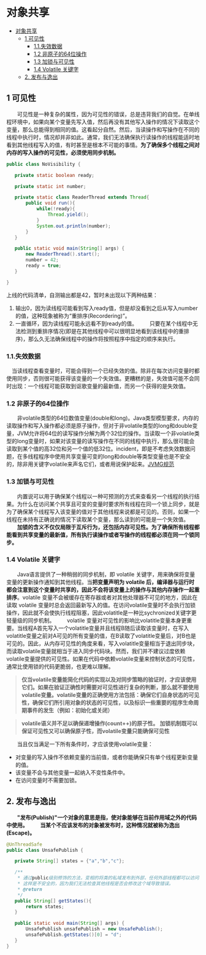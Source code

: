 # 对象共享
<!-- @import "[TOC]" {cmd="toc" depthFrom=1 depthTo=6 orderedList=false} -->

<!-- code_chunk_output -->

- [对象共享](#对象共享)
  - [1 可见性](#1-可见性)
    - [1.1.失效数据](#11失效数据)
    - [1.2 非原子的64位操作](#12-非原子的64位操作)
    - [1.3 加锁与可见性](#13-加锁与可见性)
    - [1.4 Volatile 关键字](#14-volatile-关键字)
  - [2. 发布与逸出](#2-发布与逸出)

<!-- /code_chunk_output -->

## 1 可见性
&emsp;&emsp;可见性是一种复杂的属性，因为可见性的错误，总是违背我们的自觉。在单线程环境中，如果向某个变量先写入值，然后再没有其他写入操作的情况下读取这个变量，那么总能得到相同的值。这看起分自然。然后，当读操作和写操作在不同的线程中执行时，情况却并非如此。通常，我们无法确保执行读操作的线程能适时地看到其他线程写入的值，有时甚至是根本不可能的事情。**为了确保多个线程之间对内存的写入操作的可见性，必须使用同步机制。**
 ```java
 public class NoVisibility {

    private static boolean ready;

    private static int number;

    private static class ReaderThread extends Thread{
        public void run(){
            while(!ready){
                Thread.yield();
            }
            System.out.println(number);
        }
    }

    public static void main(String[] args) {
        new ReaderThread().start();
        number = 42;
        ready = true;
    }

}
 ```
上线的代码清单，自测输出都是42，暂时未出现以下两种结果：
1. 输出0，因为读线程可能看到写入ready值，但是却没看到之后从写入number的值，这种现象被称为“重排序(Recordering)”。
2. 一直循环，因为读线程可能永远看不到ready的值。
&emsp;&emsp;只要在某个线程中无法检测到重排序情况(即是在其他线程中可以很明显地看到该线程中的重排序)，那么久无法确保线程中的操作将按照程序中指定的顺序来执行。

### 1.1.失效数据
&emsp;当读线程查看变量时，可能会得到一个已经失效的值。除非在每次访问变量时都使用同步，否则很可能获得该变量的一个失效值。更糟糕的是，失效值可能不会同时出现：一个线程可能获取到讴歌变量的最新值，而另一个获得的是失效值。

### 1.2 非原子的64位操作
&emsp;&emsp;非volatile类型的64位数值变量(double和long)。Java类型模型要求，内存的读取操作和写入操作都必须是原子操作，但对于非volatile类型的long和double变量，JVM允许将64位的读写操作分解为两个32位的操作。当读取一个非volatile类型的long变量时，如果对该变量的读写操作在不同的线程中执行，那么很可能会读取到某个值的高32位和另一个值的低32位。incident，即是不考虑失效数据问题，在多线程程序中使用共享变量可变的long和double等类型变量也是不安全的，除非用关键字volatile来声名它们，或者用说保护起来。[JVMG规范](https://docs.oracle.com/javase/specs/jls/se7/html/jls-17.html#jls-17.7)

### 1.3 加锁与可见性
&emsp;&emsp;内置说可以用于确保某个线程以一种可预测的方式来查看另一个线程的执行结果。为什么在访问某个共享且可变的变量时要求所有线程在同一个锁上同步，就是为了确保某个线程写入该变量的值对于其他线程来说都是可见的。否则，如果一个线程在未持有正确说的情况下读取某个变量，那么读到的可能是一个失效值。
&emsp;&emsp;**加锁的含义不仅仅局限于互斥行为，还包括内存可见性。为了确保所有线程都能看到共享变量的最新值，所有执行读操作或者写操作的线程都必须在同一个锁同步。**

### 1.4 Volatile 关键字
&emsp;&emsp;Java语言提供了一种稍弱的同步机制，即 volatile 关键字，用来确保将变量变量的更新操作通知到其他线程。当**把变量声明为 volatile 后，编译器与运行时都会注意到这个变量时共享的，因此不会将该变量上的操作与其他内存操作一起重排序**。volatile 变量不会被缓存在寄存器或者对其他处理器不可见的地方，因此在读取 volatile 变量时总会返回最新写入的值。在访问volatile变量时不会执行加锁操作，因此就不会使执行线程阻塞，因此volatitle是一种比sychronized关键字更轻量级的同步机制。
&emsp;&emsp;volatile 变量对可见性的影响比volatitle变量本身更重要。当线程A首先写入一个volatitle变量并且线程B随后读取该变量时，在写入volatitle变量之前对A可见的所有变量的值，在B读取了volatitle变量后，对B也是可见的。因此，从内存可见性的角度来看，写入volatitle变量相当于退出同步块，而读取volatile变量就相当于进入同步代码块。然而，我们并不建议过度依赖volatile变量提供的可见性。如果在代码中依赖volatile变量来控制状态的可见性，通常比使用锁的代码更脆弱，也更难以理解。
> **仅当volatile变量能简化代码的实现以及对同步策略的验证时，才应该使用它们。如果在验证正确性时需要对可见性进行复杂的判断，那么就不要使用volatile变量。volatile变量的正确使用方法包括：确保它们自身状态的可见性，确保它们所引用对象的状态的可见性，以及标识一些重要的程序生命周期事件的发生（例如：初始化或关闭）**

> **volatile语义并不足以确保递增操作(count++)的原子性。**
**加锁机制既可以保证可见性又可以确保原子性，而volatile变量只能确保可见性**

&emsp;&emsp;当且仅当满足一下所有条件时，才应该使用volatile变量：
* 对变量的写入操作不依赖变量的当前值，或者你能确保只有单个线程更新变量的值。
* 该变量不会与其他变量一起纳入不变性条件中。
* 在访问变量时不需要加锁。

## 2. 发布与逸出
&emsp;&emsp;**"发布(Publish)"一个对象的意思是指，使对象能够在当前作用域之外的代码中使用。**
&emsp;&emsp;**当某个不应该发布的对象被发布时，这种情况就被称为逸出(Escape)。**
 ```java
@UnThreadSafe
public class UnsafePublish {

    private String[] states = {"a","b","c"};

    /**
     * 通过public级别修饰的方法，变相的将类的私域发布到外部，任何外部线程都可以访问、修改该域。
     * 这样是不安全的，因为我们无法检查其他线程是否会修改这个域导致错误。
     * @return
     */
    public String[] getStates(){
        return states;
    }

    public static void main(String[] args) {
        UnsafePublish unsafePublish = new UnsafePublish();
        unsafePublish.getStates()[0] = "d";
    }
}
 ```
 